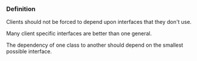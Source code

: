 ### Definition

Clients should not be forced to depend upon interfaces that they don't use.

Many client specific interfaces are better than one general.

The dependency of one class to another should depend on the smallest possible interface.
